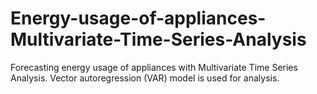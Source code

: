 # Energy-usage-of-appliances-Multivariate-Time-Series-Analysis
Forecasting energy usage of appliances with Multivariate Time Series Analysis. Vector autoregression (VAR) model is used for analysis.
